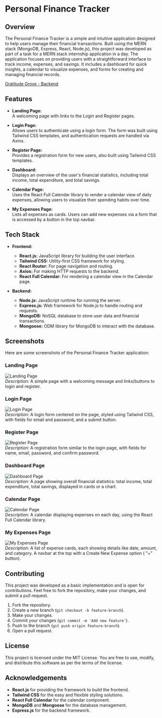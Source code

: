 # Personal Finance Tracker

## Overview

The Personal Finance Tracker is a simple and intuitive application designed to help users manage their financial transactions. Built using the MERN stack (MongoDB, Express, React, Node.js), this project was developed as part of a task for a MERN stack internship application in a day. The application focuses on providing users with a straightforward interface to track income, expenses, and savings. It includes a dashboard for quick insights, a calendar to visualize expenses, and forms for creating and managing financial records.

[Gratitude Grove - Backend](https://github.com/01Priyanshu/Finance-Tracker-full-stack)

## Features

- **Landing Page:**  
  A welcoming page with links to the Login and Register pages.
  
- **Login Page:**  
  Allows users to authenticate using a login form. The form was built using Tailwind CSS templates, and authentication requests are handled via Axios.
  
- **Register Page:**  
  Provides a registration form for new users, also built using Tailwind CSS templates.
  
- **Dashboard:**  
  Displays an overview of the user's financial statistics, including total income, total expenditure, and total savings.
  
- **Calendar Page:**  
  Uses the React Full Calendar library to render a calendar view of daily expenses, allowing users to visualize their spending habits over time.
  
- **My Expenses Page:**  
  Lists all expenses as cards. Users can add new expenses via a form that is accessed by a button in the top navbar.

## Tech Stack

- **Frontend:**
  - **React.js:** JavaScript library for building the user interface.
  - **Tailwind CSS:** Utility-first CSS framework for styling.
  - **React Router:** For page navigation and routing.
  - **Axios:** For making HTTP requests to the backend.
  - **React Full Calendar:** For rendering a calendar view in the Calendar page.

- **Backend:**
  - **Node.js:** JavaScript runtime for running the server.
  - **Express.js:** Web framework for Node.js to handle routing and requests.
  - **MongoDB:** NoSQL database to store user data and financial transactions.
  - **Mongoose:** ODM library for MongoDB to interact with the database.

## Screenshots

Here are some screenshots of the Personal Finance Tracker application:

### Landing Page
![Landing Page](src/assests/landing-page.png)  
*Description:* A simple page with a welcoming message and links/buttons to login and register.

### Login Page
![Login Page](src/assests/login-page.png)  
*Description:* A login form centered on the page, styled using Tailwind CSS, with fields for email and password, and a submit button.

### Register Page
![Register Page](src/assests/register-page.png)  
*Description:* A registration form similar to the login page, with fields for name, email, password, and confirm password.

### Dashboard Page
![Dashboard Page](src/assests/dashboard-page.png)  
*Description:* A page showing overall financial statistics: total income, total expenditure, total savings, displayed in cards or a chart.

### Calendar Page
![Calendar Page](src/assests/calendar-page.png)  
*Description:* A calendar displaying expenses on each day, using the React Full Calendar library.

### My Expenses Page
![My Expenses Page](src/assests/expenses-page.png)  
*Description:* A list of expense cards, each showing details like date, amount, and category. A navbar at the top with a Create New Expense option ( "+" button).

## Contributing

This project was developed as a basic implementation and is open for contributions. Feel free to fork the repository, make your changes, and submit a pull request.

1. Fork the repository.
2. Create a new branch (`git checkout -b feature-branch`).
3. Make your changes.
4. Commit your changes (`git commit -m 'Add new feature'`).
5. Push to the branch (`git push origin feature-branch`).
6. Open a pull request.

## License

This project is licensed under the MIT License. You are free to use, modify, and distribute this software as per the terms of the license.

## Acknowledgements

- **React.js** for providing the framework to build the frontend.
- **Tailwind CSS** for the easy and flexible styling solutions.
- **React Full Calendar** for the calendar component.
- **MongoDB** and **Mongoose** for the database management.
- **Express.js** for the backend framework.
